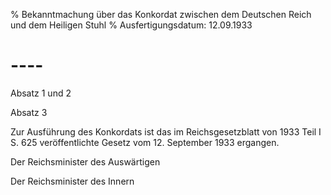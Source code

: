% Bekanntmachung über das Konkordat zwischen dem Deutschen Reich und dem Heiligen Stuhl
% Ausfertigungsdatum: 12.09.1933
 
# ----

  
Absatz 1 und 2

Absatz 3

Zur Ausführung des Konkordats ist das im Reichsgesetzblatt von 1933 Teil I S. 625 veröffentlichte Gesetz vom 12. September 1933 ergangen. 
  
Der Reichsminister des Auswärtigen

Der Reichsminister des Innern
